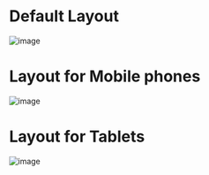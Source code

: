 # Default Layout
![image](https://user-images.githubusercontent.com/67317674/218647997-70408e23-21ad-41c8-8b6c-a2b6d47d1fec.png)

# Layout for Mobile phones
![image](https://user-images.githubusercontent.com/67317674/218648075-35d2f9c1-1b94-4994-b8a9-79499eefb9d1.png)

# Layout for Tablets
![image](https://user-images.githubusercontent.com/67317674/218648145-676bcdcf-27d1-48d5-a7b3-d64808de45c4.png)
